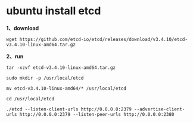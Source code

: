 # ubuntu install etcd

**1、download**

`wget https://github.com/etcd-io/etcd/releases/download/v3.4.10/etcd-v3.4.10-linux-amd64.tar.gz`

**2、run**

`tar -xzvf etcd-v3.4.10-linux-amd64.tar.gz`

`sudo mkdir -p /usr/local/etcd`

`mv etcd-v3.4.10-linux-amd64/* /usr/local/etcd`

`cd /usr/local/etcd `

`./etcd --listen-client-urls http://0.0.0.0:2379 --advertise-client-urls http://0.0.0.0:2379 --listen-peer-urls http://0.0.0.0:2380`